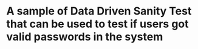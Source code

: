 # A sample of Data Driven Sanity Test that can be used to test if users got valid passwords in the system
